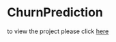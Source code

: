 # ChurnPrediction
to view the project please click [here](https://htmlpreview.github.io/?https://github.com/keyvanip/ChurnPrediction/blob/main/FinalProject_BA.html)
